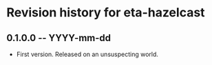 # Revision history for eta-hazelcast

## 0.1.0.0  -- YYYY-mm-dd

* First version. Released on an unsuspecting world.

